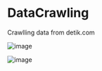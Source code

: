 # DataCrawling
Crawlling data from detik.com

![image](https://github.com/user-attachments/assets/728929e6-fea4-4d84-afaf-e418c687c89e)


![image](https://github.com/user-attachments/assets/72e88ee6-9733-4b82-bacc-06ffbc1d8d88)


